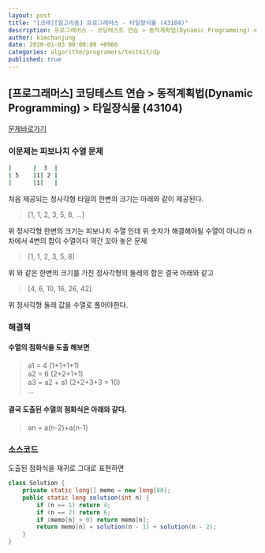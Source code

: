 ```yaml
---
layout: post
title: "[코테][알고리즘] 프로그래머스 - 타일장식물 (43104)"
description: 프로그래머스 - 코딩테스트 연습 > 동적계획법(Dynamic Programming) > 타일장식물 (43104)
author: kimchanjung
date: 2020-01-03 00:00:00 +0900
categories: algorithm/programers/testkit/dp
published: true
---
```


## [프로그래머스] 코딩테스트 연습 > 동적계획법(Dynamic Programming) > 타일장식물 (43104)
[문제바로가기](https://programmers.co.kr/learn/courses/30/lessons/43104)

### 이문제는 피보나치 수열 문제
```bash
|      |  3  |
| 5    |1| 2 |
|      |1|   |
```
처음 제공되는 정사각형 타일의 한변의 크기는 아래와 같이 제공된다.
> [1, 1, 2, 3, 5, 8, ...]

위 정사각형 한변의 크기는 피보나치 수열 인데 위 숫자가 해결해야될 수열이 아니라 n 차에서 4변의 합이 수열이다 약간 꼬아 놓은 문제

> [1, 1, 2,  3,  5,  8] 

위 와 같은 한변의 크기를 가진 정사각형의 둘레의 합은 결국 아래와 같고 

> [4, 6, 10, 16, 26, 42]

위 정사각형 둘레 값을 수열로 풀어야한다.

### 해결책 
#### 수열의 점화식을 도출 해보면

> a1 = 4 (1+1+1+1)  
> a2 = 6 (2+2+1+1)   
> a3 = a2 + a1 (2+2+3+3 = 10)  
> ...  

#### 결국 도출된 수열의 점화식은 아래와 같다.

> an = a(n-2)+a(n-1)

### 소스코드
도출된 점화식을 재귀로 그대로 표현하면 

```java
class Solution {
    private static long[] memo = new long[80];
    public static long solution(int n) {
        if (n == 1) return 4;
        if (n == 2) return 6;
        if (memo[n] > 0) return memo[n];
        return memo[n] = solution(n - 1) + solution(n - 2);
    }
}
```


